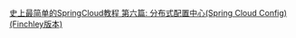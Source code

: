 [史上最简单的SpringCloud教程 第六篇: 分布式配置中心(Spring Cloud Config)(Finchley版本)](https://www.fangzhipeng.com/springcloud/2018/08/30/sc-f6-config/)